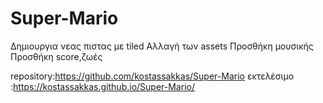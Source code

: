 # Super-Mario
Δημιουργια νεας πιστας με tiled
Αλλαγή των assets
Προσθήκη μουσικής
Προσθήκη score,ζωές

repository:https://github.com/kostassakkas/Super-Mario
εκτελέσιμο :https://kostassakkas.github.io/Super-Mario/
